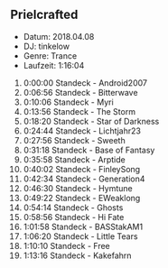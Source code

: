## Prielcrafted

* Datum: 2018.04.08
* DJ: tinkelow
* Genre: Trance
* Laufzeit: 1:16:04

01. 0:00:00 Standeck - Android2007
02. 0:06:56 Standeck - Bitterwave
03. 0:10:06 Standeck - Myri
04. 0:13:56 Standeck - The Storm
05. 0:18:20 Standeck - Star of Darkness
06. 0:24:44 Standeck - Lichtjahr23
07. 0:27:56 Standeck - Sweeth
08. 0:31:18 Standeck - Base of Fantasy
09. 0:35:58 Standeck - Arptide
10. 0:40:02 Standeck - FinleySong
11. 0:42:34 Standeck - Generation4
12. 0:46:30 Standeck - Hymtune
13. 0:49:22 Standeck - EWeaklong
14. 0:54:14 Standeck - Ghosts
15. 0:58:56 Standeck - Hi Fate
16. 1:01:58 Standeck - BASStakAM1
17. 1:06:20 Standeck - Little Tears
18. 1:10:10 Standeck - Free
19. 1:13:16 Standeck - Kakefahrn

